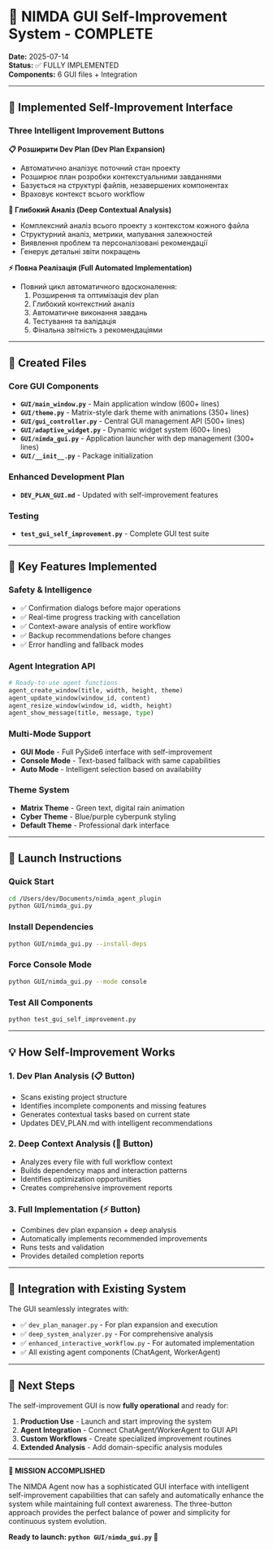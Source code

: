 # 🎯 NIMDA GUI Self-Improvement System - COMPLETE

**Date:** 2025-07-14  
**Status:** ✅ FULLY IMPLEMENTED  
**Components:** 6 GUI files + Integration  

---

## 🚀 Implemented Self-Improvement Interface

### Three Intelligent Improvement Buttons

**📋 Розширити Dev Plan (Dev Plan Expansion)**
- Автоматично аналізує поточний стан проекту
- Розширює план розробки контекстуальними завданнями
- Базується на структурі файлів, незавершених компонентах
- Враховує контекст всього workflow

**🧠 Глибокий Аналіз (Deep Contextual Analysis)**
- Комплексний аналіз всього проекту з контекстом кожного файла
- Структурний аналіз, метрики, мапування залежностей
- Виявлення проблем та персоналізовані рекомендації
- Генерує детальні звіти покращень

**⚡ Повна Реалізація (Full Automated Implementation)**
- Повний цикл автоматичного вдосконалення:
  1. Розширення та оптимізація dev plan
  2. Глибокий контекстний аналіз
  3. Автоматичне виконання завдань
  4. Тестування та валідація
  5. Фінальна звітність з рекомендаціями

---

## 📁 Created Files

### Core GUI Components
- **`GUI/main_window.py`** - Main application window (600+ lines)
- **`GUI/theme.py`** - Matrix-style dark theme with animations (350+ lines)
- **`GUI/gui_controller.py`** - Central GUI management API (500+ lines)
- **`GUI/adaptive_widget.py`** - Dynamic widget system (600+ lines)
- **`GUI/nimda_gui.py`** - Application launcher with dep management (300+ lines)
- **`GUI/__init__.py`** - Package initialization

### Enhanced Development Plan
- **`DEV_PLAN_GUI.md`** - Updated with self-improvement features

### Testing
- **`test_gui_self_improvement.py`** - Complete GUI test suite

---

## 🔧 Key Features Implemented

### Safety & Intelligence
- ✅ Confirmation dialogs before major operations
- ✅ Real-time progress tracking with cancellation
- ✅ Context-aware analysis of entire workflow
- ✅ Backup recommendations before changes
- ✅ Error handling and fallback modes

### Agent Integration API
```python
# Ready-to-use agent functions
agent_create_window(title, width, height, theme)
agent_update_window(window_id, content)
agent_resize_window(window_id, width, height)
agent_show_message(title, message, type)
```

### Multi-Mode Support
- **GUI Mode** - Full PySide6 interface with self-improvement
- **Console Mode** - Text-based fallback with same capabilities
- **Auto Mode** - Intelligent selection based on availability

### Theme System
- **Matrix Theme** - Green text, digital rain animation
- **Cyber Theme** - Blue/purple cyberpunk styling
- **Default Theme** - Professional dark interface

---

## 🚀 Launch Instructions

### Quick Start
```bash
cd /Users/dev/Documents/nimda_agent_plugin
python GUI/nimda_gui.py
```

### Install Dependencies
```bash
python GUI/nimda_gui.py --install-deps
```

### Force Console Mode
```bash
python GUI/nimda_gui.py --mode console
```

### Test All Components
```bash
python test_gui_self_improvement.py
```

---

## 💡 How Self-Improvement Works

### 1. Dev Plan Analysis (📋 Button)
- Scans existing project structure
- Identifies incomplete components and missing features
- Generates contextual tasks based on current state
- Updates DEV_PLAN.md with intelligent recommendations

### 2. Deep Context Analysis (🧠 Button)  
- Analyzes every file with full workflow context
- Builds dependency maps and interaction patterns
- Identifies optimization opportunities
- Creates comprehensive improvement reports

### 3. Full Implementation (⚡ Button)
- Combines dev plan expansion + deep analysis
- Automatically implements recommended improvements
- Runs tests and validation
- Provides detailed completion reports

---

## 🎯 Integration with Existing System

The GUI seamlessly integrates with:
- ✅ `dev_plan_manager.py` - For plan expansion and execution
- ✅ `deep_system_analyzer.py` - For comprehensive analysis
- ✅ `enhanced_interactive_workflow.py` - For automated implementation
- ✅ All existing agent components (ChatAgent, WorkerAgent)

---

## 🔮 Next Steps

The self-improvement GUI is now **fully operational** and ready for:

1. **Production Use** - Launch and start improving the system
2. **Agent Integration** - Connect ChatAgent/WorkerAgent to GUI API
3. **Custom Workflows** - Create specialized improvement routines
4. **Extended Analysis** - Add domain-specific analysis modules

---

**🎉 MISSION ACCOMPLISHED**

The NIMDA Agent now has a sophisticated GUI interface with intelligent self-improvement capabilities that can safely and automatically enhance the system while maintaining full context awareness. The three-button approach provides the perfect balance of power and simplicity for continuous system evolution.

**Ready to launch: `python GUI/nimda_gui.py` 🚀**
